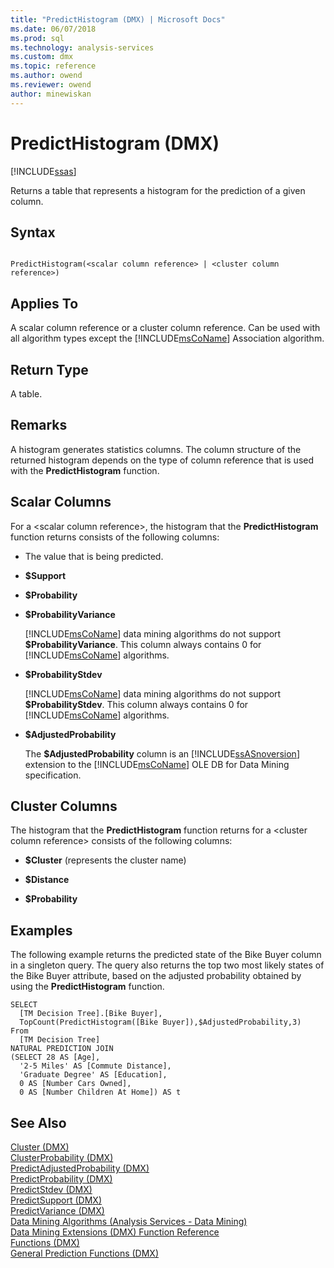 ```yaml
---
title: "PredictHistogram (DMX) | Microsoft Docs"
ms.date: 06/07/2018
ms.prod: sql
ms.technology: analysis-services
ms.custom: dmx
ms.topic: reference
ms.author: owend
ms.reviewer: owend
author: minewiskan
---
```

# PredictHistogram (DMX)
[!INCLUDE[ssas](../includes/applies-to-version/ssas.md)]

  Returns a table that represents a histogram for the prediction of a given column.  
  
## Syntax  
  
```  
  
PredictHistogram(<scalar column reference> | <cluster column reference>)  
```  
  
## Applies To  
 A scalar column reference or a cluster column reference. Can be used with all algorithm types except the [!INCLUDE[msCoName](../includes/msconame-md.md)] Association algorithm.  
  
## Return Type  
 A table.  
  
## Remarks  
 A histogram generates statistics columns. The column structure of the returned histogram depends on the type of column reference that is used with the **PredictHistogram** function.  
  
## Scalar Columns  
 For a \<scalar column reference>, the histogram that the **PredictHistogram** function returns consists of the following columns:  
  
-   The value that is being predicted.  
  
-   **$Support**  
  
-   **$Probability**  
  
-   **$ProbabilityVariance**  
  
     [!INCLUDE[msCoName](../includes/msconame-md.md)] data mining algorithms do not support **$ProbabilityVariance**. This column always contains 0 for [!INCLUDE[msCoName](../includes/msconame-md.md)] algorithms.  
  
-   **$ProbabilityStdev**  
  
     [!INCLUDE[msCoName](../includes/msconame-md.md)] data mining algorithms do not support **$ProbabilityStdev**. This column always contains 0 for [!INCLUDE[msCoName](../includes/msconame-md.md)] algorithms.  
  
-   **$AdjustedProbability**  
  
     The **$AdjustedProbability** column is an [!INCLUDE[ssASnoversion](../includes/ssasnoversion-md.md)] extension to the [!INCLUDE[msCoName](../includes/msconame-md.md)] OLE DB for Data Mining specification.  
  
## Cluster Columns  
 The histogram that the **PredictHistogram** function returns for a \<cluster column reference> consists of the following columns:  
  
-   **$Cluster** (represents the cluster name)  
  
-   **$Distance**  
  
-   **$Probability**  
  
## Examples  
 The following example returns the predicted state of the Bike Buyer column in a singleton query. The query also returns the top two most likely states of the Bike Buyer attribute, based on the adjusted probability obtained by using the **PredictHistogram** function.  
  
```  
SELECT  
  [TM Decision Tree].[Bike Buyer],  
  TopCount(PredictHistogram([Bike Buyer]),$AdjustedProbability,3)  
From  
  [TM Decision Tree]  
NATURAL PREDICTION JOIN  
(SELECT 28 AS [Age],  
  '2-5 Miles' AS [Commute Distance],  
  'Graduate Degree' AS [Education],  
  0 AS [Number Cars Owned],  
  0 AS [Number Children At Home]) AS t  
```  
  
## See Also  
 [Cluster &#40;DMX&#41;](../dmx/cluster-dmx.md)   
 [ClusterProbability &#40;DMX&#41;](../dmx/clusterprobability-dmx.md)   
 [PredictAdjustedProbability &#40;DMX&#41;](../dmx/predictadjustedprobability-dmx.md)   
 [PredictProbability &#40;DMX&#41;](../dmx/predictprobability-dmx.md)   
 [PredictStdev &#40;DMX&#41;](../dmx/predictstdev-dmx.md)   
 [PredictSupport &#40;DMX&#41;](../dmx/predictsupport-dmx.md)   
 [PredictVariance &#40;DMX&#41;](../dmx/predictvariance-dmx.md)   
 [Data Mining Algorithms &#40;Analysis Services - Data Mining&#41;](https://docs.microsoft.com/analysis-services/data-mining/data-mining-algorithms-analysis-services-data-mining)   
 [Data Mining Extensions &#40;DMX&#41; Function Reference](../dmx/data-mining-extensions-dmx-function-reference.md)   
 [Functions &#40;DMX&#41;](../dmx/functions-dmx.md)   
 [General Prediction Functions &#40;DMX&#41;](../dmx/general-prediction-functions-dmx.md)  
  
  
